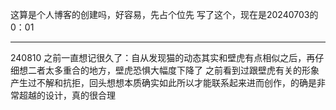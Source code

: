 这算是个人博客的创建吗，好容易，先占个位先
写了这个，现在是20240703的0：01
***
240810
之前一直想记很久了：自从发现猫的动态其实和壁虎有点相似之后，再仔细想二者太多重合的地方，壁虎恐惧大幅度下降了
之前看到过跟壁虎有关的形象产生过不解和抗拒，回头想想本质确实如此所以才能联系起来进而创作，的确是非常超越的设计，真的很合理